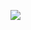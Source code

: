 [![](https://mermaid.ink/img/eyJjb2RlIjoiZ3JhcGggVERcbiAgICBBW1RpbWUgdG8gY29mZmVlXSAtLT58R2V0IGNvZmZlZXwgQihHbyBicmVhayByb29tKVxuICAgIEIgLS0-IEN7Q2hvaWNlcyA_fVxuICAgIEMgLS0-fE9uZXwgRFtBbWVyaWNhbm9dXG4gICAgQyAtLT58VHdvfCBFW0V4cHJlc3NvXVxuICAgIEMgLS0-fFRocmVlfCBGW1RlYV1cbiAgIiwibWVybWFpZCI6eyJ0aGVtZSI6ImRlZmF1bHQifSwidXBkYXRlRWRpdG9yIjpmYWxzZSwiYXV0b1N5bmMiOnRydWUsInVwZGF0ZURpYWdyYW0iOmZhbHNlfQ)](https://mermaid.live/edit#eyJjb2RlIjoiZ3JhcGggVERcbiAgICBBW1RpbWUgdG8gY29mZmVlXSAtLT58R2V0IGNvZmZlZXwgQihHbyBicmVhayByb29tKVxuICAgIEIgLS0-IEN7Q2hvaWNlcyA_fVxuICAgIEMgLS0-fE9uZXwgRFtBbWVyaWNhbm9dXG4gICAgQyAtLT58VHdvfCBFW0V4cHJlc3NvXVxuICAgIEMgLS0-fFRocmVlfCBGW1RlYV1cbiAgIiwibWVybWFpZCI6IntcbiAgXCJ0aGVtZVwiOiBcImRlZmF1bHRcIlxufSIsInVwZGF0ZUVkaXRvciI6ZmFsc2UsImF1dG9TeW5jIjp0cnVlLCJ1cGRhdGVEaWFncmFtIjpmYWxzZX0)
